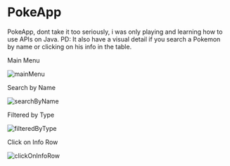 # PokeApp
PokeApp, dont take it too seriously, i was only playing and learning how to use APIs on Java. PD: It also have a visual detail if you search a Pokemon by name or clicking on his info in the table.

Main Menu

![mainMenu](https://user-images.githubusercontent.com/101566196/200429261-eee74cbb-c0c8-47b5-812c-91adb5110be8.png)

Search by Name

![searchByName](https://user-images.githubusercontent.com/101566196/200429275-90be977f-7bf8-4dd9-8ee8-7e5ae27f63c5.png)

Filtered by Type

![filteredByType](https://user-images.githubusercontent.com/101566196/200429695-1d7ec02b-0eb8-41d2-bd74-369e5cdde082.png)

Click on Info Row

![clickOnInfoRow](https://user-images.githubusercontent.com/101566196/200429298-34cdbe5b-2323-40a1-a602-03180ab7db57.png)

